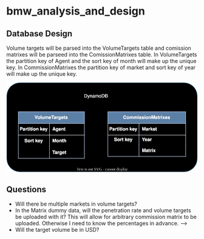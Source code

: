 # bmw_analysis_and_design


## Database Design
Volume targets will be parsed into the VolumeTargets table and comission matrixes will be parseed into the ComissionMatrixes table. In VolumeTargets the partition key of Agent and the sort key of month will make up the unique key. In CommissionMatrixes the partition key of market and sort key of year will make up the unique key.

![Initial draft of architecture](database.svg)


## Questions
- Will there be multiple markets in volume targets?
- In the Matrix dummy data, will the penetration rate and volume targets be uploaded with it? This will allow for arbitrary commission matrix to be uploaded. Otherwise I need to know the percentages in advance. --> 
- Will the target volume be in USD?